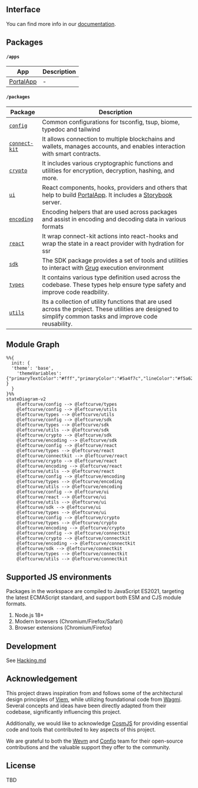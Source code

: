 ## Interface

You can find more info in our [documentation](https://ui-doc.pages.dev/).

## Packages

#### `/apps`

| App         | Description |
| ----------- | ----------- |
| [PortalApp] | -           |

#### `/packages`

| Package                                  | Description                                                                                                                                                 |
| ---------------------------------------- | ----------------------------------------------------------------------------------------------------------------------------------------------------------- |
| [`config`](./packages/config)            | Common configurations for tsconfig, tsup, biome, typedoc and tailwind                                                                                       |
| [`connect-kit`](./packages/connect-kit/) | It allows connection to multiple blockchains and wallets, manages accounts, and enables interaction with smart contracts.                                   |
| [`crypto`](./packages/crypto)            | It includes various cryptographic functions and utilities for encryption, decryption, hashing, and more.                                                    |
| [`ui`](./packages/ui)                    | React components, hooks, providers and others that help to build [PortalApp]. It includes a [Storybook] server.                                             |
| [`encoding`](./packages/encoding)        | Encoding helpers that are used across packages and assist in encoding and decoding data in various formats                                                  |
| [`react`](./packages/react)              | It wrap connect-kit actions into react-hooks and wrap the state in a react provider with hydration for ssr                                                  |
| [`sdk`](./packages/sdk)                  | The SDK package provides a set of tools and utilities to interact with [Grug] execution environment                                                         |
| [`types`](./packages/types)              | It contains various type definition used across the codebase. These types help ensure type safety and improve code readbility.                              |
| [`utils`](./packages/utils)              | Its a collection of utility functions that are used across the project. These utilities are designed to simplify common tasks and improve code reusability. |

## Module Graph

```mermaid
%%{
  init: {
  'theme': 'base',
	'themeVariables': {"primaryTextColor":"#fff","primaryColor":"#5a4f7c","lineColor":"#f5a623" }
  }
}%%
stateDiagram-v2
    @leftcurve/config --> @leftcurve/types
    @leftcurve/config --> @leftcurve/utils
    @leftcurve/types --> @leftcurve/utils
    @leftcurve/config --> @leftcurve/sdk
    @leftcurve/types --> @leftcurve/sdk
    @leftcurve/utils --> @leftcurve/sdk
    @leftcurve/crypto --> @leftcurve/sdk
    @leftcurve/encoding --> @leftcurve/sdk
    @leftcurve/config --> @leftcurve/react
    @leftcurve/types --> @leftcurve/react
    @leftcurve/connectkit --> @leftcurve/react
    @leftcurve/crypto --> @leftcurve/react
    @leftcurve/encoding --> @leftcurve/react
    @leftcurve/utils --> @leftcurve/react
    @leftcurve/config --> @leftcurve/encoding
    @leftcurve/types --> @leftcurve/encoding
    @leftcurve/utils --> @leftcurve/encoding
    @leftcurve/config --> @leftcurve/ui
    @leftcurve/react --> @leftcurve/ui
    @leftcurve/utils --> @leftcurve/ui
    @leftcurve/sdk --> @leftcurve/ui
    @leftcurve/types --> @leftcurve/ui
    @leftcurve/config --> @leftcurve/crypto
    @leftcurve/types --> @leftcurve/crypto
    @leftcurve/encoding --> @leftcurve/crypto
    @leftcurve/config --> @leftcurve/connectkit
    @leftcurve/crypto --> @leftcurve/connectkit
    @leftcurve/encoding --> @leftcurve/connectkit
    @leftcurve/sdk --> @leftcurve/connectkit
    @leftcurve/types --> @leftcurve/connectkit
    @leftcurve/utils --> @leftcurve/connectkit
```


## Supported JS environments
Packages in the workspace are compiled to JavaScript ES2021, targeting the latest ECMAScript standard, and support both ESM and CJS module formats.

1. Node.js 18+
2. Modern browsers (Chromium/Firefox/Safari)
3. Browser extensions (Chromium/Firefox)

## Development

See [Hacking.md]

## Acknowledgement

This project draws inspiration from and follows some of the architectural design principles of [Viem], while utilizing foundational code from [Wagmi]. Several concepts and ideas have been directly adapted from their codebase, significantly influencing this project.

Additionally, we would like to acknowledge [CosmJS] for providing essential code and tools that contributed to key aspects of this project.

We are grateful to both the [Wevm] and [Confio] team for their open-source contributions and the valuable support they offer to the community.

## License

TBD

[Grug]: https://github.com/left-curve/grug
[Wevm]: https://wevm.dev/
[Wagmi]: https://github.com/wevm/wagmi
[Storybook]: https://storybook.js.org/
[PortalApp]: ./apps/portal
[Hacking.md]: ./HACKING.md
[Viem]: https://github.com/wevm/viem
[CosmJS]: https://github.com/cosmos/cosmjs
[Confio]: https://confio.gmbh/
